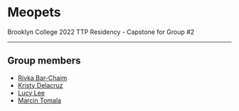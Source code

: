 # Meopets
Brooklyn College 2022 TTP Residency - Capstone for Group #2

---

## Group members
* [Rivka Bar-Chaim](https://github.com/YahiaE)
* [Kristy Delacruz](https://github.com/itsskristyy)
* [Lucy Lee](https://github.com/lucylee-412)
* [Marcin Tomala](https://github.com/Mordyfier)
